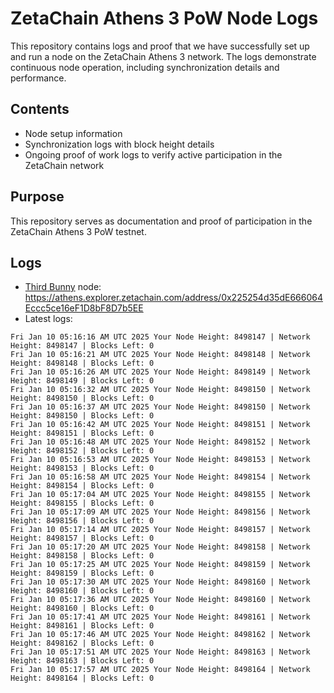 # ZetaChain Athens 3 PoW Node Logs
This repository contains logs and proof that we have successfully set up and run a node on the ZetaChain Athens 3 network. The logs demonstrate continuous node operation, including synchronization details and performance.

## Contents
- Node setup information
- Synchronization logs with block height details
- Ongoing proof of work logs to verify active participation in the ZetaChain network

## Purpose
This repository serves as documentation and proof of participation in the ZetaChain Athens 3 PoW testnet.

## Logs

- [Third Bunny](https://thirdbunny.xyz/) node: https://athens.explorer.zetachain.com/address/0x225254d35dE666064Eccc5ce16eF1D8bF8D7b5EE
- Latest logs:
```
Fri Jan 10 05:16:16 AM UTC 2025 Your Node Height: 8498147 | Network Height: 8498147 | Blocks Left: 0
Fri Jan 10 05:16:21 AM UTC 2025 Your Node Height: 8498148 | Network Height: 8498148 | Blocks Left: 0
Fri Jan 10 05:16:26 AM UTC 2025 Your Node Height: 8498149 | Network Height: 8498149 | Blocks Left: 0
Fri Jan 10 05:16:32 AM UTC 2025 Your Node Height: 8498150 | Network Height: 8498150 | Blocks Left: 0
Fri Jan 10 05:16:37 AM UTC 2025 Your Node Height: 8498150 | Network Height: 8498150 | Blocks Left: 0
Fri Jan 10 05:16:42 AM UTC 2025 Your Node Height: 8498151 | Network Height: 8498151 | Blocks Left: 0
Fri Jan 10 05:16:48 AM UTC 2025 Your Node Height: 8498152 | Network Height: 8498152 | Blocks Left: 0
Fri Jan 10 05:16:53 AM UTC 2025 Your Node Height: 8498153 | Network Height: 8498153 | Blocks Left: 0
Fri Jan 10 05:16:58 AM UTC 2025 Your Node Height: 8498154 | Network Height: 8498154 | Blocks Left: 0
Fri Jan 10 05:17:04 AM UTC 2025 Your Node Height: 8498155 | Network Height: 8498155 | Blocks Left: 0
Fri Jan 10 05:17:09 AM UTC 2025 Your Node Height: 8498156 | Network Height: 8498156 | Blocks Left: 0
Fri Jan 10 05:17:14 AM UTC 2025 Your Node Height: 8498157 | Network Height: 8498157 | Blocks Left: 0
Fri Jan 10 05:17:20 AM UTC 2025 Your Node Height: 8498158 | Network Height: 8498158 | Blocks Left: 0
Fri Jan 10 05:17:25 AM UTC 2025 Your Node Height: 8498159 | Network Height: 8498159 | Blocks Left: 0
Fri Jan 10 05:17:30 AM UTC 2025 Your Node Height: 8498160 | Network Height: 8498160 | Blocks Left: 0
Fri Jan 10 05:17:36 AM UTC 2025 Your Node Height: 8498160 | Network Height: 8498160 | Blocks Left: 0
Fri Jan 10 05:17:41 AM UTC 2025 Your Node Height: 8498161 | Network Height: 8498161 | Blocks Left: 0
Fri Jan 10 05:17:46 AM UTC 2025 Your Node Height: 8498162 | Network Height: 8498162 | Blocks Left: 0
Fri Jan 10 05:17:51 AM UTC 2025 Your Node Height: 8498163 | Network Height: 8498163 | Blocks Left: 0
Fri Jan 10 05:17:57 AM UTC 2025 Your Node Height: 8498164 | Network Height: 8498164 | Blocks Left: 0
```
